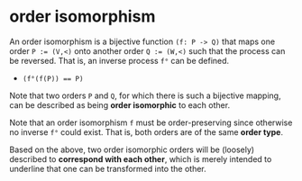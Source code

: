 
<!-- ======================================================================= -->
# order isomorphism

An order isomorphism is a bijective function `(f: P -> Q)` that maps one order
`P := (V,<)` onto another order `Q := (W,<)` such that the process can be
reversed. That is, an inverse process `f°` can be defined.

* `(f°(f(P)) == P)`

Note that two orders `P` and `Q`, for which there is such a bijective mapping,
can be described as being **order isomorphic** to each other.

Note that an order isomorphism `f` must be order-preserving since otherwise no
inverse `f°` could exist. That is, both orders are of the same **order type**.

Based on the above, two order isomorphic orders will be (loosely) described
to **correspond with each other**, which is merely intended to underline that
one can be transformed into the other.

